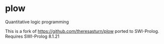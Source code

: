 # plow
Quantitative logic programming

This is a fork of https://github.com/theresasturn/plow ported to SWI-Prolog.  Requires SWI-Prolog 8.1.21
